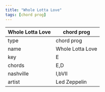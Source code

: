 ```yaml
---
title: "Whole Lotta Love"
tags: [chord prog]
---
```


|Whole Lotta Love|chord prog|
|---|---|
|type|chord prog|
|name|Whole Lotta Love|
|key|E|
|chords|E,D|
|nashville|I,bVII|
|artist|Led Zeppelin|

